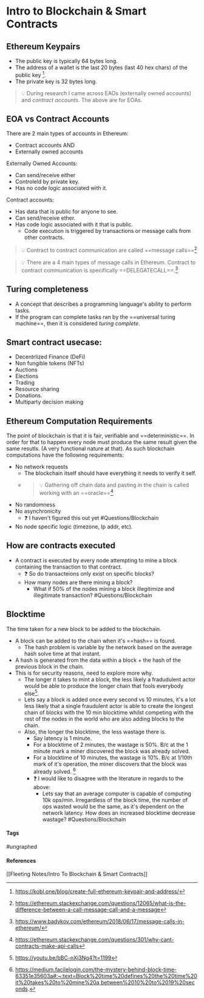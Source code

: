 # Intro to Blockchain & Smart Contracts
## Ethereum Keypairs
- The public key is typically 64 bytes long.
- The address of a wallet is the last 20 bytes (last 40 hex chars) of the public key [^1].
- The private key is 32 bytes long.

> 💡 During research I came across EAOs (externally owned accounts) and _contract accounts_. The above are for EOAs.

## EOA vs Contract Accounts
There are 2 main types of accounts in Ethereum:
- Contract accounts AND
- Externally owned accounts

Externally Owned Accounts:
- Can send/receive either
- Controleld by private key.
- Has no code logic associated with it.

Contract accounts:
- Has data that is public for anyone to see.
- Can send/receive ether.
- Has code logic associated with it that is public.
	- Code execution is triggered by transactions or message calls from other contracts.
	
> 💡 Contract to contract communication are called ==message calls==[^2]

> 💡 There are a 4 main types of message calls in Ethereum. Contract to contract communication is specifically ==DELEGATECALL==.[^3]

## Turing completeness
- A concept that describes a programming language's ability to perform tasks.
- If the program can complete tasks ran by the ==universal turing machine==, then it is considered _turing complete_.

## Smart contract usecase:
- Decentrlized Finance (DeFi)
- Non fungible tokens (NFTs)
- Auctions
- Elections
- Trading
- Resource sharing
- Donations.
- Multiparty decision making

## Ethereum Computation Requirements
The point of blockchain is that it is fair, verifiable and ==deterministic==. In order for that to happen every node must produce the same result given the same resutls. (A very functional nature at that). As such blockchain computations have the following requirements:
- No network requests
	- The blockchain itself should have everything it needs to verify it self.
	- > 💡 Gathering off chain data and pasting in the chain is called working with an ==oracle==[^4]
- No randomness
- No asynchronicity
	- ❓ I haven't figured this out yet #Questions/Blockchain
- No node specific logic (timezone, Ip addr, etc).

## How are contracts executed
- A contract is executed by every node attempting to mine a block containing the transaction to that contract.
	- ❓ So do transacteions only exist on specific blocks?
	- How many nodes are there mining a block?
		- What if 50% of the nodes mining a block illegitimize and illegitimate transaction? #Questions/Blockchain 

## Blocktime
The time taken for a new block to be added to the blockchain.
- A block can be added to the chain when it's ==hash== is found.
	- The hash problem is variable by the network based on the average hash solve time at that instant.
- A hash is generated from the data within a block + the hash of the previous block in the chain.
- This is for security reasons, need to explore more why.
	- The longer it takes to mint a block, the less likely a fradudulent actor would be able to produce the longer chain that fools everybody else[^5].
	- Lets say a block is added once every second vs 10 minutes, it's a lot less likely that a single fraudulent actor is able to create the longest chain of blocks with the 10 min blocktime whilst competing with the rest of the nodes in the world who are also adding blocks to the chain.
	- Also, the longer the blocktime, the less wastage there is.
		- Say latency is 1 minute.
		- For a blocktime of 2 minutes, the wastage is 50%. B/c at the 1 minute mark a miner discovered the block was already solved.
		- For a blocktime of 10 minutes, the wastage is 10%. B/c at 1/10th mark of it's operation, the miner discovers that the block was already solved. [^6]
		- ❓ I would like to disagree with the literature in regards to the above:
			- Lets say that an average computer is capable of computing 10k ops/min. Irregardless of the block time, the number of ops wasted would be the same, as it's dependent on the network latency. How does an increased blocktime decrease wastage? #Questions/Blockchain 
			
#### Tags
#ungraphed

#### References
[[Fleeting Notes/Intro To Blockchain & Smart Contracts]]


[^1]: https://kobl.one/blog/create-full-ethereum-keypair-and-address/
[^2]: https://ethereum.stackexchange.com/questions/12065/what-is-the-difference-between-a-call-message-call-and-a-message
[^3]: https://www.badykov.com/ethereum/2018/06/17/message-calls-in-ethereum/
[^4]: https://ethereum.stackexchange.com/questions/301/why-cant-contracts-make-api-calls
[^5]: https://youtu.be/bBC-nXj3Ng4?t=1199
[^6]: https://medium.facilelogin.com/the-mystery-behind-block-time-63351e35603a#:~:text=Block%20time%20defines%20the%20time%20it%20takes%20to%20mine%20a,between%2010%20to%2019%20seconds.